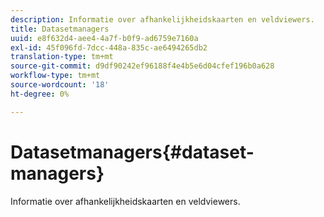 ```yaml
---
description: Informatie over afhankelijkheidskaarten en veldviewers.
title: Datasetmanagers
uuid: e8f632d4-aee4-4a7f-b0f9-ad6759e7160a
exl-id: 45f096fd-7dcc-448a-835c-ae6494265db2
translation-type: tm+mt
source-git-commit: d9df90242ef96188f4e4b5e6d04cfef196b0a628
workflow-type: tm+mt
source-wordcount: '18'
ht-degree: 0%

---
```


# Datasetmanagers{#dataset-managers}

Informatie over afhankelijkheidskaarten en veldviewers.
